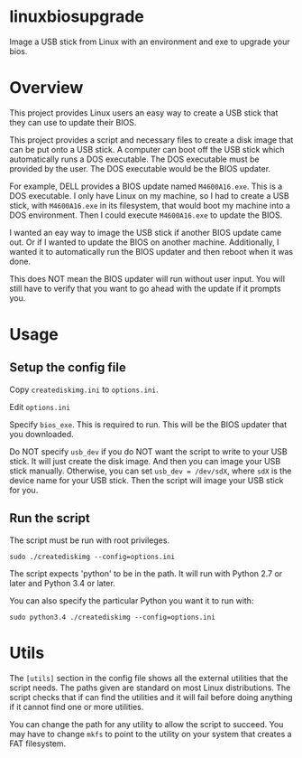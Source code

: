 # linuxbiosupgrade
Image a USB stick from Linux with an environment and exe to upgrade your bios.

# Overview
This project provides Linux users an easy way to create a USB stick that they
can use to update their BIOS.

This project provides a script and necessary files to create a disk image that
can be put onto a USB stick. A computer can boot off the USB stick which
automatically runs a DOS executable. The DOS executable must be provided by
the user. The DOS executable would be the BIOS updater.

For example, DELL provides a BIOS update named ```M4600A16.exe```. This is a DOS
executable. I only have Linux on my machine, so I had to create a USB stick,
with ```M4600A16.exe``` in its filesystem, that would boot my machine into a DOS
environment. Then I could execute ```M4600A16.exe``` to update the BIOS.

I wanted an eay way to image the USB stick if another BIOS update came out. Or
if I wanted to update the BIOS on another machine. Additionally, I wanted it
to automatically run the BIOS updater and then reboot when it was done.

This does NOT mean the BIOS updater will run without user input. You will still
have to verify that you want to go ahead with the update if it prompts you.

# Usage
## Setup the config file
Copy ```creatediskimg.ini``` to ```options.ini```.

Edit ```options.ini```

Specify ```bios_exe```. This is required to run. This will be the BIOS updater
that you downloaded.

Do NOT specify ```usb_dev``` if you do NOT want the script to write to your USB
stick. It will just create the disk image. And then you can image your USB
stick manually. Otherwise, you can set ```usb_dev = /dev/sdX```, where
```sdX``` is the device name for your USB stick. Then the script will image
your USB stick for you.

## Run the script
The script must be run with root privileges.

```
sudo ./creatediskimg --config=options.ini
```

The script expects 'python' to be in the path. It will run with Python 2.7 or
later and Python 3.4 or later.

You can also specify the particular Python you want it to run with:

```
sudo python3.4 ./creatediskimg --config=options.ini
```

# Utils
The ```[utils]``` section in the config file shows all the external utilities
that the script needs. The paths given are standard on most Linux distributions.
The script checks that if can find the utilities and it will fail before doing
anything if it cannot find one or more utilities.

You can change the path for any utility to allow the script to succeed. You may
have to change ```mkfs``` to point to the utility on your system that creates
a FAT filesystem.

